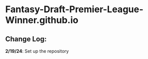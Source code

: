 # Fantasy-Draft-Premier-League-Winner.github.io

## Change Log:
**2/19/24**: Set up the repository
<br><br>
